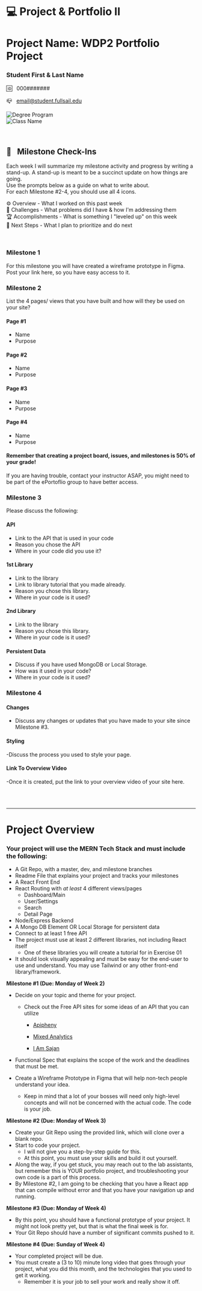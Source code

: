 
# 💻 Project & Portfolio II

# Project Name: WDP2 Portfolio Project

### Student First & Last Name

🆔 &nbsp; 000#######

📪 &nbsp; email@student.fullsail.edu


![Degree Program](https://img.shields.io/badge/Degree-Web%20Development-orange?logo=gnometerminal)
<br>
![Class Name](https://img.shields.io/badge/Class-Project%20and%20Portfolio%20II-orange?logo=react)



<br>

## 📢 &nbsp; Milestone Check-Ins

Each week I will summarize my milestone activity and progress by writing a stand-up. A stand-up is meant to be a succinct update on how things are going.  
Use the prompts below as a guide on what to write about.    
For each Milestone #2-4, you should use all 4 icons.   

⚙️ Overview - What I worked on this past week
<br>
🌵 Challenges - What problems did I have & how I'm addressing them
<br>
🏆 Accomplishments - What is something I "leveled up" on this week
<br>
🔮 Next Steps - What I plan to prioritize and do next

<br>

### Milestone 1

For this milestone you will have created a wireframe prototype in Figma.   
Post your link here, so you have easy access to it.

### Milestone 2

List the 4 pages/ views that you have built and how will they be used on your site?  
#### Page #1   
- Name  
- Purpose   

#### Page #2   
- Name  
- Purpose   

#### Page #3   
- Name  
- Purpose   

#### Page #4   
- Name  
- Purpose   

#### Remember that creating a project board, issues, and milestones is 50% of your grade!     
If you are having trouble, contact your instructor ASAP, you might need to be part of the ePortoflio group to have better access.

### Milestone 3

Please discuss the following:
#### API    
- Link to the API that is used in your code    
- Reason you chose the API    
- Where in your code did you use it?    

#### 1st Library
- Link to the library    
- Link to library tutorial that you made already.    
- Reason you chose this library.    
- Where in your code is it used?    

#### 2nd Library    
- Link to the library    
- Reason you chose this library.    
- Where in your code is it used?    

#### Persistent Data    
- Discuss if you have used MongoDB or Local Storage.    
- How was it used in your code?    
- Where in your code is it used?    


### Milestone 4

#### Changes
- Discuss any changes or updates that you have made to your site since Milestone #3.

#### Styling
-Discuss the process you used to style your page.

#### Link To Overview Video
-Once it is created, put the link to your overview video of your site here.

<br>
<br>
<hr/>

# Project Overview

### Your project will use the MERN Tech Stack and must include the following:

-   A Git Repo, with a master, dev, and milestone branches
-   Readme File that explains your project and tracks your milestones
-   A React Front End
-   React Routing with  _at least_  4 different views/pages
    -   Dashboard/Main
    -   User/Settings
    -   Search
    -   Detail Page
-   Node/Express Backend
-   A Mongo DB Element OR Local Storage for persistent data
-   Connect to at least 1 free API
-   The project must use at least 2 different libraries, not including React itself
    -   One of these libraries you will create a tutorial for in Exercise 01
-   It should look visually appealing and must be easy for the end-user to use and understand. You may use Tailwind or any other front-end library/framework.

**Milestone #1 (Due: Monday of Week 2)**

-   Decide on your topic and theme for your project.
    -   Check out the Free API sites for some ideas of an API that you can utilize
        -   [Apipheny](https://apipheny.io/free-api/)  
            
        -   [Mixed Analytics](https://mixedanalytics.com/blog/list-actually-free-open-no-auth-needed-apis/)  
            
        -   [I Am Sajan](https://iamsajan.com/free-api-without-an-api-key/)  
            
-   Functional Spec that explains the scope of the work and the deadlines that must be met.  
    
-   Create a Wireframe Prototype in Figma that will help non-tech people understand your idea.
    -   Keep in mind that a lot of your bosses will need only high-level concepts and will not be concerned with the actual code. The code is your job.

**Milestone #2 **(Due: Monday of Week 3)****

-   Create your Git Repo using the provided link, which will clone over a blank repo.
-   Start to code your project.
    -   I will not give you a step-by-step guide for this.
    -   At this point, you must use your skills and build it out yourself.
-   Along the way, if you get stuck, you may reach out to the lab assistants, but remember this is YOUR portfolio project, and troubleshooting your own code is a part of this process.
-   By Milestone #2, I am going to be checking that you have a React app that can compile without error and that you have your navigation up and running.

**Milestone #3 **(Due: Monday of Week 4)****

-   By this point, you should have a functional prototype of your project. It might not look pretty yet, but that is what the final week is for.
-   Your Git Repo should have a number of significant commits pushed to it.

**Milestone #4 **(Due: Sunday of Week 4)****

-   Your completed project will be due.
-   You must create a (3 to 10) minute long video that goes through your project, what you did this month, and the technologies that you used to get it working.
    -   Remember it is your job to sell your work and really show it off.
